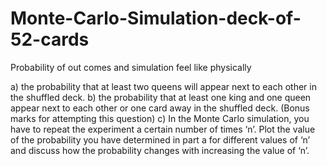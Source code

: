 # Monte-Carlo-Simulation-deck-of-52-cards
Probability of out comes and simulation feel like physically

a)	the probability that at least two queens will appear next to each other in the shuffled deck.
b)	the probability that at least one king and one queen appear next to each other or one card away in the shuffled deck. (Bonus marks for attempting this question)
c)	In the Monte Carlo simulation, you have to repeat the experiment a certain number of times ‘n’. Plot the value of the probability you have determined in part a for different values of ‘n’ and discuss how the probability changes with increasing the value of ‘n’. 
